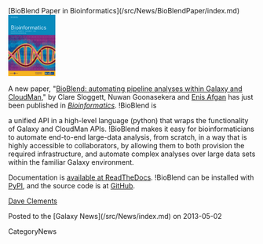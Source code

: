 <div class='newsItemHeader'>[BioBlend Paper in Bioinformatics](/src/News/BioBlendPaper/index.md)</div>

<div class='right'><a href='http://bit.ly/11AuV4O'><img src="/src/CitingGalaxy/BioinformaticsCover.gif" alt="Bioinformatics" height="125" /></a></div>

A new paper, "[BioBlend: automating pipeline analyses within Galaxy and CloudMan](http://bit.ly/11AuV4O)," by Clare Sloggett, Nuwan Goonasekera and [Enis Afgan](/src/EnisAfgan/index.md) has just been published in *[Bioinformatics](http://bioinformatics.oxfordjournals.org/)*. !BioBlend is 

<div class='indent'>
a unified API in a high-level language (python) that wraps the functionality of Galaxy and CloudMan APIs. !BioBlend makes it easy for bioinformaticians to automate end-to-end large-data analysis, from scratch, in a way that is highly accessible to collaborators, by allowing them to both provision the required infrastructure, and automate complex analyses over large data sets within the familiar Galaxy environment.

</div>

Documentation is [available at ReadTheDocs](http://bioblend.readthedocs.org/).  !BioBlend can be installed with [PyPI](https://pypi.python.org/pypi), and the source code is at [GitHub](https://github.com/afgane/bioblend).

[Dave Clements](/src/DaveClements/index.md)

<div class='newsItemFooter'>Posted to the [Galaxy News](/src/News/index.md) on 2013-05-02</div>

CategoryNews
